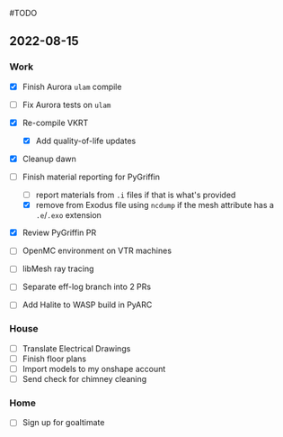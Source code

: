 #TODO

## 2022-08-15

### Work
  - [x] Finish Aurora `ulam`  compile
  - [ ] Fix Aurora tests on `ulam`
  - [x] Re-compile VKRT
	  - [x] Add quality-of-life updates
  - [x] Cleanup dawn
  - [ ] Finish material reporting for PyGriffin
	  - [ ] report materials from `.i` files if that is what's provided
	  - [x] remove from Exodus file using `ncdump` if the mesh attribute has a `.e`/`.exo` extension
  - [x] Review PyGriffin PR
- [ ] OpenMC environment on VTR machines
- [ ] libMesh ray tracing
- [ ] Separate eff-log branch into 2 PRs
- [ ] Add Halite to WASP build in PyARC


### House
  - [ ] Translate Electrical Drawings
  - [ ] Finish floor plans
  - [ ] Import models to my onshape account
  - [ ] Send check for chimney cleaning

### Home
  - [ ] Sign up for goaltimate